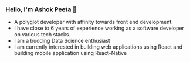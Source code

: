 ### Hello, I'm Ashok Peeta 👋

* A polyglot developer with affinity towards front end development.
* I have close to 6 years of experience working as a software developer on various tech stacks.
* I am a budding Data Science enthusiast
* I am currently interested in building web applications using React and building mobile application using React-Native

<!--
**ashokpeeta/ashokpeeta** is a ✨ _special_ ✨ repository because its `README.md` (this file) appears on your GitHub profile.

Here are some ideas to get you started:

- 🔭 I’m currently working on ...
- 🌱 I’m currently learning ...
- 👯 I’m looking to collaborate on ...
- 🤔 I’m looking for help with ...
- 💬 Ask me about ...
- 📫 How to reach me: ...
- 😄 Pronouns: ...
- ⚡ Fun fact: ...
-->
